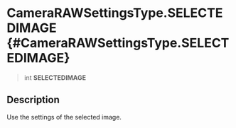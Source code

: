 CameraRAWSettingsType.SELECTEDIMAGE {#CameraRAWSettingsType.SELECTEDIMAGE}
===================================

> int **SELECTEDIMAGE**

Description
-----------

Use the settings of the selected image.
